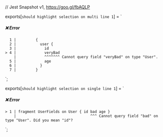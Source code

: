 // Jest Snapshot v1, https://goo.gl/fbAQLP

exports[`should highlight selection on multi line 1`] = `
##### ❌ Error

      1 |         {
      2 |           user {
      3 |             id
    > 4 |             veryBad
        |             ^^^^^^^ Cannot query field "veryBad" on type "User".
      5 |             age
      6 |           }
      7 |         }
`;

exports[`should highlight selection on single line 1`] = `
##### ❌ Error

    > 1 | fragment UserFields on User { id bad age }
        |                                  ^^^ Cannot query field "bad" on type "User". Did you mean "id"?
`;
